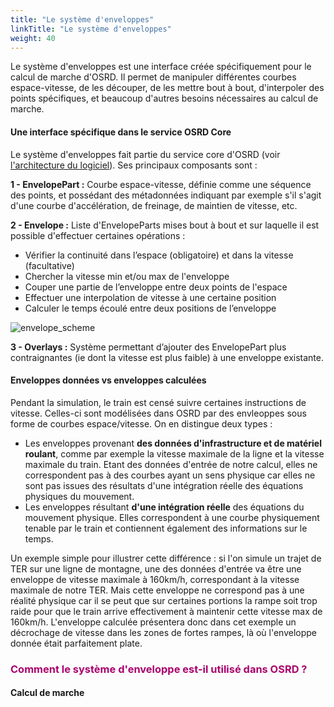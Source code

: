 ```yaml
---
title: "Le système d'enveloppes"
linkTitle: "Le système d'enveloppes"
weight: 40
---
```


Le système d'enveloppes est une interface créée spécifiquement pour le calcul de marche d'OSRD. Il permet de manipuler
différentes courbes espace-vitesse, de les découper, de les mettre bout à bout, d'interpoler des points spécifiques,
et beaucoup d'autres besoins nécessaires au calcul de marche.

#### Une interface spécifique dans le service OSRD Core

Le système d'enveloppes fait partie du service core d'OSRD (voir [l'architecture du logiciel](https://dgexsolutions.github.io/osrd-website/fr/users/docs/technical_and_physical_choices/architecture/)).
Ses principaux composants sont :

**1 - EnvelopePart :** Courbe espace-vitesse, définie comme une séquence des points, et possédant des métadonnées
indiquant par exemple s'il s'agit d'une courbe d'accélération, de freinage, de maintien de vitesse, etc.

**2 - Envelope :** Liste d'EnvelopeParts mises bout à bout et sur laquelle il est possible d'effectuer certaines
opérations :

- Vérifier la continuité dans l’espace (obligatoire) et dans la vitesse (facultative)
- Chercher la vitesse min et/ou max de l'enveloppe
- Couper une partie de l’enveloppe entre deux points de l'espace
- Effectuer une interpolation de vitesse à une certaine position
- Calculer le temps écoulé entre deux positions de l’enveloppe

![envelope_scheme](../envelopes_scheme.png)

**3 - Overlays :** Système permettant d’ajouter des EnvelopePart plus contraignantes (ie dont la vitesse est plus
faible) à une enveloppe existante.

#### Enveloppes données vs enveloppes calculées

Pendant la simulation, le train est censé suivre certaines instructions de vitesse. Celles-ci sont modélisées dans OSRD
par des envleoppes sous forme de courbes espace/vitesse. On en distingue deux types :

- Les enveloppes provenant **des données d'infrastructure et de matériel roulant**, comme par exemple la vitesse
maximale de la ligne et la vitesse maximale du train. Etant des données d'entrée de notre calcul, elles ne correspondent
pas à des courbes ayant un sens physique car elles ne sont pas issues des résultats d'une intégration réelle des 
équations physiques du mouvement.
- Les enveloppes résultant **d'une intégration réelle** des équations du mouvement physique. Elles correspondent à une
courbe physiquement tenable par le train et contiennent également des informations sur le temps.

Un exemple simple pour illustrer cette différence : si l'on simule un trajet de TER sur une ligne de montagne, une des
données d'entrée va être une enveloppe de vitesse maximale à 160km/h, correspondant à la vitesse maximale de notre TER.
Mais cette enveloppe ne correspond pas à une réalité physique car il se peut que sur certaines portions la rampe soit
trop raide pour que le train arrive effectivement à maintenir cette vitesse max de 160km/h. L'enveloppe calculée
présentera donc dans cet exemple un décrochage de vitesse dans les zones de fortes rampes, là où l'enveloppe donnée
était parfaitement plate.

### <font color=#aa026d>Comment le système d'enveloppe est-il utilisé dans OSRD ?</font>

#### Calcul de marche


